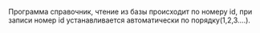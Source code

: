 Программа справочник, чтение из базы происходит по номеру id, при записи номер id устанавливается автоматически  по  порядку(1,2,3....).
